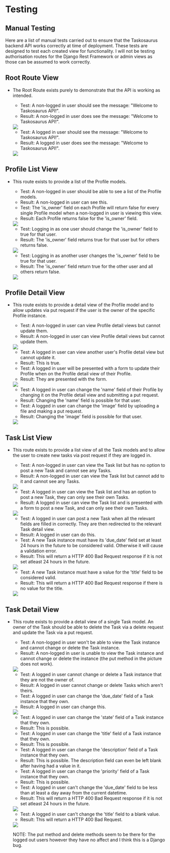 # Testing

## Manual Testing

Here are a list of manual tests carried out to ensure that the Taskosaurus backend API works correctly at time of deployment. These tests are designed to test each created view for functionality. I will not be testing authorisation routes for the Django Rest Framework or admin views as those can be assumed to work correctly.

## Root Route View

* The Root Route exists purely to demonstrate that the API is working as intended.

    * Test: A non-logged in user should see the message: "Welcome to Taskosaurus API!".
    * Result: A non-logged in user does see the message: "Welcome to Taskosaurus API!".

    <img src="media/TESTING-images/non-logged-in-root.png">

    * Test: A logged in user should see the message: "Welcome to Taskosaurus API!".
    * Result: A logged in user does see the message: "Welcome to Taskosaurus API!".

    <img src="media/TESTING-images/logged-in-root.png">

## Profile List View

* This route exists to provide a list of the Profile models.
    * Test: A non-logged in user should be able to see a list of the Profile models.
    * Result: A non-logged in user can see this.
    * Test: The 'is_owner' field on each Profile will return false for every single Profile model when a non-logged in user is viewing this view.
    * Result: Each Profile returns false for the 'is_owner' field.

    <img src="media/TESTING-images/logged-out-profile-list.png">

    * Test: Logging in as one user should change the 'is_owner' field to true for that user.
    * Result: The 'is_owner' field returns true for that user but for others returns false.

    <img src="media/TESTING-images/logged-in-profile-list-1.png">

    * Test: Logging in as another user changes the 'is_owner' field to be true for that user.
    * Result: The 'is_owner' field return true for the other user and all others return false.

    <img src="media/TESTING-images/logged-in-profile-list-2.png">

## Profile Detail View

* This route exists to provide a detail view of the Profile model and to allow updates via put request if the user is the owner of the specific Profile instance.
    * Test: A non-logged in user can view Profile detail views but cannot update them.
    * Result: A non-logged in user can view Profile detail views but cannot update them.

    <img src="media/TESTING-images/non-logged-in-profile-detail.png">

    * Test: A logged in user can view another user's Profile detail view but cannot update it.
    * Result: This is true.
    * Test: A logged in user will be presented with a form to update their Profile when on the Profile detail view of their Profile.
    * Result: They are presented with the form.

    <img src="media/TESTING-images/logged-in-profile-detail.png">

    * Test: A logged in user can change the 'name' field of their Profile by changing it on the Profile detail view and submitting a put request.
    * Result: Changing the 'name' field is possible for that user.
    * Test: A logged in user can change the 'image' field by uploading a file and making a put request.
    * Result: Changing the 'image' field is possible for that user.

    <img src="media/TESTING-images/logged-in-profile-detail-change.png">

## Task List View

* This route exists to provide a list view of all the Task models and to allow the user to create new tasks via post request if they are logged in.
    * Test: A non-logged in user can view the Task list but has no option to post a new Task and cannot see any Tasks.
    * Result: A non-logged in user can view the Task list but cannot add to it and cannot see any Tasks.

    <img src="media/TESTING-images/non-logged-in-task-list.png">

    * Test: A logged in user can view the Task list and has an option to post a new Task, they can only see their own Tasks.
    * Result: A logged in user can view the Task list and is presented with a form to post a new Task, and can only see their own Tasks.

    <img src="media/TESTING-images/logged-in-task-list.png">

    * Test: A logged in user can post a new Task when all the relevant fields are filled in correctly. They are then redirected to the relevant Task detail view.
    * Result: A logged in user can do this.
    * Test: A new Task instance must have its 'due_date' field set at least 24 hours in the future to be considered valid. Otherwise it will cause a validation error.
    * Result: This will return a HTTP 400 Bad Request response if it is not set atleast 24 hours in the future.

    <img src="media/TESTING-images/task-list-due-date-validation.png">

    * Test: A new Task instance must have a value for the 'title' field to be considered valid.
    * Result: This will return a HTTP 400 Bad Request response if there is no value for the title.

    <img src="media/TESTING-images/task-list-title-validation.png">

## Task Detail View

* This route exists to provide a detail view of a single Task model. An owner of the Task should be able to delete the Task via a delete request and update the Task via a put request.
    * Test: A non-logged in user won't be able to view the Task instance and cannot change or delete the Task instance.
    * Result: A non-logged in user is unable to view the Task instance and cannot change or delete the instance (the put method in the picture does not work).

    <img src="media/TESTING-images/logged-out-task-detail.png">

    * Test: A logged in user cannot change or delete a Task instance that they are not the owner of.
    * Result: A logged in user cannot change or delete Tasks which aren't theirs.
    * Test: A logged in user can change the 'due_date' field of a Task instance that they own.
    * Result: A logged in user can change this.

    <img src="media/TESTING-images/logged-in-change-due-date.png">

    * Test: A logged in user can change the 'state' field of a Task instance that they own.
    * Result: This is possible.
    * Test: A logged in user can change the 'title' field of a Task instance that they own.
    * Result: This is possible.
    * Test: A logged in user can change the 'description' field of a Task instance that they own.
    * Result: This is possible. The description field can even be left blank after having had a value in it.
    * Test: A logged in user can change the 'priority' field of a Task instance that they own.
    * Result: This is possible.
    * Test: A logged in user can't change the 'due_date' field to be less than at least a day away from the current datetime.
    * Result: This will return a HTTP 400 Bad Request response if it is not set atleast 24 hours in the future.

    <img src="media/TESTING-images/task-detail-due-date-check.png">

    * Test: A logged in user can't change the 'title' field to a blank value.
    * Result: This will return a HTTP 400 Bad Request.

    <img src="media/TESTING-images/task-detail-title-check.png">

    NOTE: The put method and delete methods seem to be there for the logged out users however they have no affect and I think
    this is a Django bug.

    

